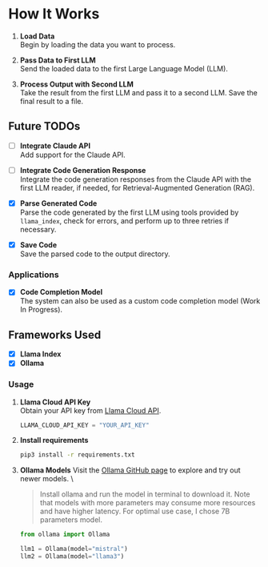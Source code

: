 # How It Works

1. **Load Data**  
   Begin by loading the data you want to process.

2. **Pass Data to First LLM**  
   Send the loaded data to the first Large Language Model (LLM).

3. **Process Output with Second LLM**  
   Take the result from the first LLM and pass it to a second LLM. Save the final result to a file.

## Future TODOs

- [ ] **Integrate Claude API**  
  Add support for the Claude API.

- [ ] **Integrate Code Generation Response**  
  Integrate the code generation responses from the Claude API with the first LLM reader, if needed, for Retrieval-Augmented Generation (RAG).

- [x] **Parse Generated Code**  
  Parse the code generated by the first LLM using tools provided by `llama_index`, check for errors, and perform up to three retries if necessary.

- [x] **Save Code**  
  Save the parsed code to the output directory.

### Applications

- [x] **Code Completion Model**  
  The system can also be used as a custom code completion model (Work In Progress).

## Frameworks Used

- [x] **Llama Index**  
- [x] **Ollama**

### Usage

1. **Llama Cloud API Key**  
   Obtain your API key from [Llama Cloud API](https://cloud.llamaindex.ai/).

   ```python
   LLAMA_CLOUD_API_KEY = "YOUR_API_KEY"
   ```

2. **Install requirements**

   ```bash
   pip3 install -r requirements.txt
   ```

3. **Ollama Models**
    Visit the [Ollama GitHub page](https://github.com/ollama/ollama) to explore and try out newer models. \
    > Install ollama and run the model in terminal to download it.
    > Note that models with more parameters may consume more resources and have higher latency. For optimal use case, I chose 7B parameters model.

    ```python
    from ollama import Ollama

    llm1 = Ollama(model="mistral")
    llm2 = Ollama(model="llama3")
    ```